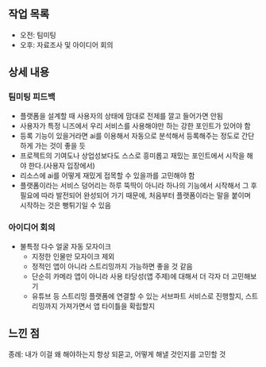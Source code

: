 ## 작업 목록
- 오전: 팀미팅
- 오후: 자료조사 및 아이디어 회의

## 상세 내용
### 팀미팅 피드백
- 플랫폼을 설계할 때 사용자의 상태에 맘대로 전제를 깔고 들어가면 안됨
- 사용자가 특정 니즈에서 우리 서비스를 사용해야만 하는 강한 포인트가 있어야 함
- 등록 기능이 있을거라면 ai를 이용해서 자동으로 분석해서 등록해주는 정도로 간단하게 가는 것이 좋을 듯
- 프로젝트의 기여도나 상업성보다도 스스로 흥미롭고 재밌는 포인트에서 시작을 해야 한다.(사용자 입장에서)
- 리소스에 ai를 어떻게 재밌게 접목할 수 있을까를 고민해야 함
- 플랫폼이라는 서비스 덩어리는 하루 뚝딱이 아니라 하나의 기능에서 시작해서 그 후 필요에 따라 발전되어 완성되어 가기 때문에, 처음부터 플랫폼이라는 말을 붙이며 시작하는 것은 뻥튀기일 수 있음

### 아이디어 회의
- 불특정 다수 얼굴 자동 모자이크
  - 지정한 인물만 모자이크 제외
  - 정적인 앱이 아니라 스트리밍까지 가능하면 좋을 것 같음
  - 단순히 카메라 앱이 아니라 사용 타당성(앱 주제)에 대해서 더 각자 더 고민해보기
  - 유튜브 등 스트리밍 플랫폼에 연결할 수 있는 서브파트 서비스로 진행할지, 스트리밍까지 가져가면서 앱 타이틀을 확립할지

## 느낀 점
종례: 내가 이걸 왜 해야하는지 항상 되묻고, 어떻게 해낼 것인지를 고민할 것